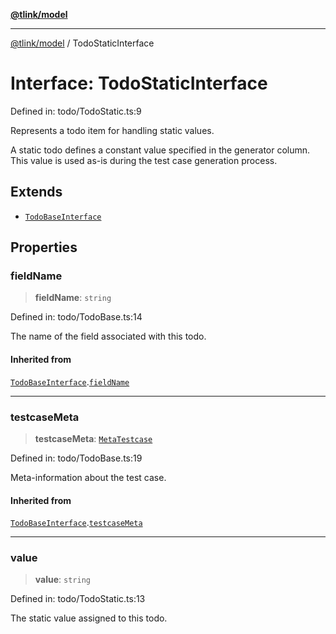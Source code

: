 [**@tlink/model**](../README.md)

***

[@tlink/model](../globals.md) / TodoStaticInterface

# Interface: TodoStaticInterface

Defined in: todo/TodoStatic.ts:9

Represents a todo item for handling static values.

A static todo defines a constant value specified in the generator column.
This value is used as-is during the test case generation process.

## Extends

- [`TodoBaseInterface`](TodoBaseInterface.md)

## Properties

### fieldName

> **fieldName**: `string`

Defined in: todo/TodoBase.ts:14

The name of the field associated with this todo.

#### Inherited from

[`TodoBaseInterface`](TodoBaseInterface.md).[`fieldName`](TodoBaseInterface.md#fieldname)

***

### testcaseMeta

> **testcaseMeta**: [`MetaTestcase`](MetaTestcase.md)

Defined in: todo/TodoBase.ts:19

Meta-information about the test case.

#### Inherited from

[`TodoBaseInterface`](TodoBaseInterface.md).[`testcaseMeta`](TodoBaseInterface.md#testcasemeta)

***

### value

> **value**: `string`

Defined in: todo/TodoStatic.ts:13

The static value assigned to this todo.
